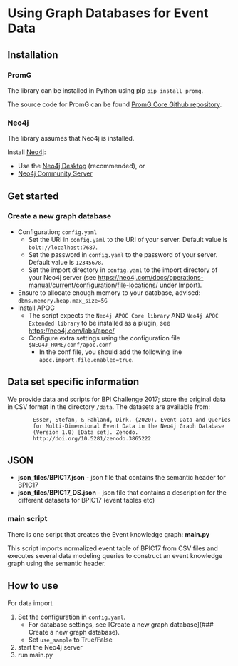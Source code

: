 # Using Graph Databases for Event Data

## Installation
### PromG
The library can be installed in Python using pip
`pip install promg`.

The source code for PromG can be found [PromG Core Github repository](https://github.com/PromG-dev/promg-core).

### Neo4j
The library assumes that Neo4j is installed.

Install [Neo4j](https://neo4j.com/download/):

- Use the [Neo4j Desktop](https://neo4j.com/download-center/#desktop)  (recommended), or
- [Neo4j Community Server](https://neo4j.com/download-center/#community)

## Get started

### Create a new graph database

- Configuration; `config.yaml`
  - Set the URI in `config.yaml` to the URI of your server. Default value is `bolt://localhost:7687`.
  - Set the password in `config.yaml` to the password of your server. Default value is `12345678`.
  - Set the import directory in `config.yaml` to the import directory of your Neo4j server (see https://neo4j.com/docs/operations-manual/current/configuration/file-locations/ under Import). 
- Ensure to allocate enough memory to your database, advised: `dbms.memory.heap.max_size=5G`
- Install APOC
  - The script expects the `Neo4j APOC Core library` AND `Neo4j APOC Extended library` to be installed as a plugin, see https://neo4j.com/labs/apoc/
  - Configure extra settings using the configuration file `$NEO4J_HOME/conf/apoc.conf`
    - In the conf file, you should add the following line `apoc.import.file.enabled=true`.

## Data set specific information
We provide data and scripts for BPI Challenge 2017; store the original data in CSV format in the directory `/data`.
The datasets are available from:

            Esser, Stefan, & Fahland, Dirk. (2020). Event Data and Queries
            for Multi-Dimensional Event Data in the Neo4j Graph Database
            (Version 1.0) [Data set]. Zenodo. 
            http://doi.org/10.5281/zenodo.3865222

## JSON 
- **json_files/BPIC17.json** - json file that contains the semantic header for BPIC17
- **json_files/BPIC17_DS.json** - json file that contains a description for the different datasets for BPIC17 (event
  tables etc)

### main script
There is one script that creates the Event knowledge graph: **main.py**

This script imports normalized event table of BPIC17 from CSV files and executes several data modeling queries to construct an event knowledge graph using the semantic header.

How to use
----------

For data import

1. Set the configuration in `config.yaml`. 
   - For database settings, see [Create a new graph database](### Create a new graph database).
   - Set `use_sample` to True/False
2. start the Neo4j server
3. run main.py

